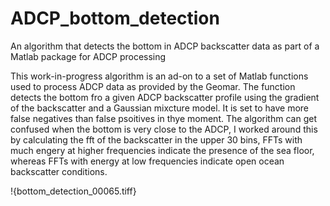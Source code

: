 # ADCP_bottom_detection
An algorithm that detects the bottom in ADCP backscatter data as part of a Matlab package for ADCP processing

This work-in-progress algorithm is an ad-on to a set of Matlab functions used to process ADCP data as provided by the Geomar. The function detects the bottom fro a given ADCP backscatter profile using the gradient of the backscatter and a Gaussian mixcture model. It is set to have more false negatives than false psoitives in thye moment. The algorithm can get confused when the bottom is very close to the ADCP, I worked around this by calculating the fft of the backscatter in the upper 30 bins, FFTs with much engery at higher frequencies indicate the presence of the sea floor, whereas FFTs with energy at low frequencies indicate open ocean backscatter conditions. 

 !{bottom_detection_00065.tiff}
